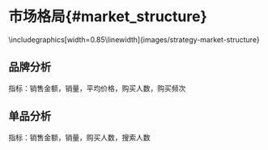 # 市场格局{#market_structure}


\includegraphics[width=0.85\linewidth]{images/strategy-market-structure} 

## 品牌分析	

指标：销售金额，销量，平均价格，购买人数，购买频次


## 单品分析	

指标：销售金额，销量，购买人数，搜索人数

